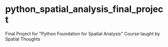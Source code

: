 # python_spatial_analysis_final_project
Final Project for "Python Foundation for Spatial Analysis" Course taught by Spatial Thoughts
